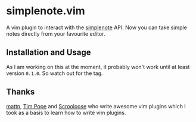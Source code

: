 # simplenote.vim
A vim plugin to interact with the [simplenote][1] API.
Now you can take simple notes directly from your favourite editor.

## Installation and Usage
As I am working on this at the moment, it probably won't work until at least version
`0.1.0`. So watch out for the tag.

## Thanks
[mattn][2], [Tim Pope][3] and [Scrooloose][4] who write awesome vim plugins
which I took as a basis to learn how to write vim plugins.

[1]: http://simplenoteapp.com/
[2]: http://github.com/mattn
[3]: http://github.com/tpope
[4]: http://github.com/scrooloose
